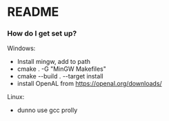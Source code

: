 # README #

### How do I get set up? ###

Windows:
* Install mingw, add to path
* cmake . -G "MinGW Makefiles"
* cmake --build . --target install
* install OpenAL from https://openal.org/downloads/

Linux:
* dunno use gcc prolly
